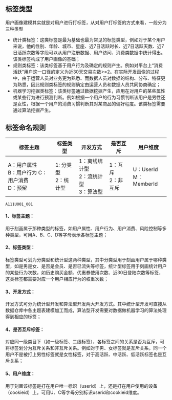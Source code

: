 ## 标签类型
用户画像建模其实就是对用户进行打标签，从对用户打标签的方式来看，一般分为三种类型
* 统计类标签：这类标签是最为基础也最为常见的标签类型，例如对于某个用户来说，他的性别、年龄、城市、星座、近7日活跃时长、近7日活跃天数、近7日活跃次数等字段可以从用户注册数据、用户访问、消费类数据中统计得出。该类标签构成了用户画像的基础；
* 规则类标签：该类标签基于用户行为及确定的规则产生。例如对平台上“消费活跃”用户这一口径的定义为近30天交易次数>=2。在实际开发画像的过程中，由于运营人员对业务更为熟悉、而数据人员对数据的结构、分布、特征更为熟悉，因此规则类标签的规则确定由运营人员和数据人员共同协商确定；
* 机器学习挖掘类标签：该类标签通过数据挖掘产生，应用在对用户的某些属性或某些行为进行预测判断。例如根据一个用户的行为习惯判断该用户是男性还是女性，根据一个用户的消费习惯判断其对某商品的偏好程度。该类标签需要通过算法挖掘产生。

## 标签命名规则
|标签主题|标签类型|开发方式|是否互斥|用户维度|
|---    |---    |---     |---   |---    |
|A：用户属性 <br>B：用户行为 C：用户消费 <br> D：预留|1: 分类型<br>2：统计型|1：离线统计型<br>2：流统计型<br>3：算法型|1：互斥<br>2：非互斥|U：UserId<br>M：MemberId|
```
A111U001_001
```

#### 1、标签主题：
用于刻画属于那种类型的标签，如用户属性、用户行为、用户消费、风险控制等多种类型，可用A、B、C、D等字母表示各标签主题；
#### 2、标签类型：
标签类型可划为分类型和统计型这两种类型，其中分类型用于刻画用户属于哪种类型，如是男是女、是否是会员、是否已流失等标签，统计型标签用于刻画统计用户的某些行为次数，如历史购买金额、优惠券使用次数、近30日登陆次数等标签，这类标签都需要对应一个用户相应行为的权重次数；
#### 3、开发方式：
开发方式可分为统计型开发和算法型开发两大开发方式。其中统计型开发可直接从数据仓库中各主题表建模加工而成，算法型开发需要对数据做机器学习的算法处理得到相应的标签；
#### 4、是否互斥标签：
对应同一级类目下（如一级标签、二级标签），各标签之间的关系是否为互斥，可将标签划分为互斥关系和非互斥关系。例如对于男、女标签就是互斥关系，同一个用户不是被打上男性标签就是女性标签，对于高活跃、中活跃、低活跃标签也是互斥关系；
#### 5、用户维度：
用于刻画该标签是打在用户唯一标识（userid）上，还是打在用户使用的设备（cookieid）上。可用U、C等字母分别标识userid和cookieid维度。



